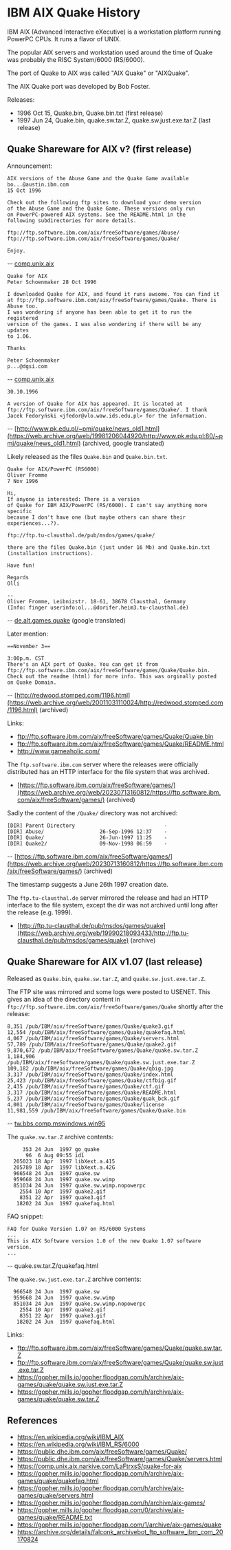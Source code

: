 # IBM AIX Quake History

IBM AIX (Advanced Interactive eXecutive) is a workstation platform running PowerPC CPUs. It runs a flavor of UNIX.

The popular AIX servers and workstation used around the time of Quake was probably the RISC System/6000 (RS/6000).

The port of Quake to AIX was called "AIX Quake" or "AIXQuake".

The AIX Quake port was developed by Bob Foster.


Releases:

* 1996 Oct 15, Quake.bin, Quake.bin.txt  (first release)
* 1997 Jun 24, Quake.bin, quake.sw.tar.Z, quake.sw.just.exe.tar.Z (last release)



## Quake Shareware for AIX v? (first release)

Announcement:

```text
AIX versions of the Abuse Game and the Quake Game available
bo...@austin.ibm.com
15 Oct 1996

Check out the following ftp sites to download your demo version
of the Abuse Game and the Quake Game. These versions only run
on PowerPC-powered AIX systems. See the README.html in the
following subdirectories for more details.

ftp://ftp.software.ibm.com/aix/freeSoftware/games/Abuse/
ftp://ftp.software.ibm.com/aix/freeSoftware/games/Quake/

Enjoy.
```

-- [comp.unix.aix](https://groups.google.com/g/comp.unix.aix/c/SgWvhuurC4Q/m/ZLLs1qQbIrIJ)


```text
Quake for AIX
Peter Schoenmaker 28 Oct 1996

I downloaded Quake for AIX, and found it runs awsome. You can find it
at ftp://ftp.software.ibm.com/aix/freeSoftware/games/Quake. There is
Abuse too.
I was wondering if anyone has been able to get it to run the registered
version of the games. I was also wondering if there will be any updates
to 1.06.

Thanks

Peter Schoenmaker
p...@dgsi.com
```

-- [comp.unix.aix](https://groups.google.com/g/comp.unix.aix/c/QdrcB13MG7M/m/LdNsX51uXsgJ)


```text
30.10.1996

A version of Quake for AIX has appeared. It is located at ftp://ftp.software.ibm.com/aix/freeSoftware/games/Quake/. I thank Jacek Fedoryński <jfedor@vlo.waw.ids.edu.pl> for the information.
```

-- [http://www.pk.edu.pl/~pmj/quake/news_old1.html](https://web.archive.org/web/19981206044920/http://www.pk.edu.pl:80/~pmj/quake/news_old1.html) (archived, google translated)


Likely released as the files `Quake.bin` and `Quake.bin.txt`.

```text
Quake for AIX/PowerPC (RS6000)
Oliver Fromme
7 Nov 1996

Hi,
If anyone is interested: There is a version
of Quake for IBM AIX/PowerPC (RS/6000). I can't say anything more specific
because I don't have one (but maybe others can share their experiences...?).

ftp://ftp.tu-clausthal.de/pub/msdos/games/quake/

there are the files Quake.bin (just under 16 Mb) and Quake.bin.txt
(installation instructions).

Have fun!

Regards
Olli

--
Oliver Fromme, Leibnizstr. 18-61, 38678 Clausthal, Germany
(Info: finger userinfo:ol...@dorifer.heim3.tu-clausthal.de)
```

-- [de.alt.games.quake](https://groups.google.com/g/de.alt.games.quake/c/BOnUZqwMXP0/m/GIDNUYFI5jgJ) (google translated)

Later mention:

```text
==November 3==

3:00p.m. CST
There's an AIX port of Quake. You can get it from ftp://ftp.software.ibm.com/aix/freeSoftware/games/Quake/Quake.bin. Check out the readme (html) for more info. This was orginally posted on Quake Domain.
```

-- [http://redwood.stomped.com/1196.html](https://web.archive.org/web/20011031110024/http://redwood.stomped.com/1196.html) (archived)

Links:

* ftp://ftp.software.ibm.com/aix/freeSoftware/games/Quake/Quake.bin
* ftp://ftp.software.ibm.com/aix/freeSoftware/games/Quake/README.html
* http://www.gameaholic.com/


The `ftp.software.ibm.com` server where the releases were officially distributed has an HTTP interface for the file system that was archived.

* [https://ftp.software.ibm.com/aix/freeSoftware/games/](https://web.archive.org/web/20230713160812/https://ftp.software.ibm.com/aix/freeSoftware/games/) (archived)

Sadly the content of the `/Quake/` directory was not archived:

```text
[DIR] Parent Directory                             -
[DIR] Abuse/                  26-Sep-1996 12:37    -
[DIR] Quake/                  26-Jun-1997 11:25    -
[DIR] Quake2/                 09-Nov-1998 06:59    -
```

-- [https://ftp.software.ibm.com/aix/freeSoftware/games/](https://web.archive.org/web/20230713160812/https://ftp.software.ibm.com/aix/freeSoftware/games/) (archived)

The timestamp suggests a June 26th 1997 creation date.

The `ftp.tu-clausthal.de` server mirrored the release and had an HTTP interface to the file system, except the dir was not archived until long after the release (e.g. 1999).

* [http://ftp.tu-clausthal.de/pub/msdos/games/quake](https://web.archive.org/web/19990218093433/http://ftp.tu-clausthal.de/pub/msdos/games/quake) (archive)


## Quake Shareware for AIX v1.07 (last release)

Released as `Quake.bin`, `quake.sw.tar.Z`, and `quake.sw.just.exe.tar.Z`.


The FTP site was mirrored and some logs were posted to USENET. This gives an idea of the directory content in `ftp://ftp.software.ibm.com/aix/freeSoftware/games/Quake` shortly after the release:

```text
8,351 /pub/IBM/aix/freeSoftware/games/Quake/quake3.gif
12,554 /pub/IBM/aix/freeSoftware/games/Quake/quakefaq.html
4,067 /pub/IBM/aix/freeSoftware/games/Quake/servers.html
57,789 /pub/IBM/aix/freeSoftware/games/Quake/quake2.gif
9,870,672 /pub/IBM/aix/freeSoftware/games/Quake/quake.sw.tar.Z
1,184,906 /pub/IBM/aix/freeSoftware/games/Quake/quake.sw.just.exe.tar.Z
109,182 /pub/IBM/aix/freeSoftware/games/Quake/qbig.jpg
3,317 /pub/IBM/aix/freeSoftware/games/Quake/index.html
25,423 /pub/IBM/aix/freeSoftware/games/Quake/ctfbig.gif
2,435 /pub/IBM/aix/freeSoftware/games/Quake/ctf.gif
3,317 /pub/IBM/aix/freeSoftware/games/Quake/README.html
5,237 /pub/IBM/aix/freeSoftware/games/Quake/quak_bck.gif
4,001 /pub/IBM/aix/freeSoftware/games/Quake/license
11,981,559 /pub/IBM/aix/freeSoftware/games/Quake/Quake.bin
```

-- [tw.bbs.comp.mswindows.win95](https://groups.google.com/g/tw.bbs.comp.mswindows.win95/c/nVHLZunCrjY/m/MRr7yIOI2PYJ)



The `quake.sw.tar.Z` archive contents:

```text
     353 24 Jun  1997 go_quake
      96  6 Aug 09:55 id1
  205023 18 Apr  1997 libXext.a.415
  205789 18 Apr  1997 libXext.a.42G
  966548 24 Jun  1997 quake.sw
  959668 24 Jun  1997 quake.sw.wimp
  851034 24 Jun  1997 quake.sw.wimp.nopowerpc
    2554 10 Apr  1997 quake2.gif
    8351 22 Apr  1997 quake3.gif
   18202 24 Jun  1997 quakefaq.html
```

FAQ snippet:

```text
FAQ for Quake Version 1.07 on RS/6000 Systems
...
This is AIX Software version 1.0 of the new Quake 1.07 software version.
...
```

-- quake.sw.tar.Z/quakefaq.html


The `quake.sw.just.exe.tar.Z` archive contents:

```text
  966548 24 Jun  1997 quake.sw
  959668 24 Jun  1997 quake.sw.wimp
  851034 24 Jun  1997 quake.sw.wimp.nopowerpc
    2554 10 Apr  1997 quake2.gif
    8351 22 Apr  1997 quake3.gif
   18202 24 Jun  1997 quakefaq.html
```

Links:

* ftp://ftp.software.ibm.com/aix/freeSoftware/games/Quake/quake.sw.tar.Z
* ftp://ftp.software.ibm.com/aix/freeSoftware/games/Quake/quake.sw.just.exe.tar.Z
* https://gopher.mills.io/gopher.floodgap.com/h/archive/aix-games/quake/quake.sw.just.exe.tar.Z
* https://gopher.mills.io/gopher.floodgap.com/h/archive/aix-games/quake/quake.sw.tar.Z




## References

* https://en.wikipedia.org/wiki/IBM_AIX
* https://en.wikipedia.org/wiki/IBM_RS/6000
* https://public.dhe.ibm.com/aix/freeSoftware/games/Quake/
* https://public.dhe.ibm.com/aix/freeSoftware/games/Quake/servers.html
* https://comp.unix.aix.narkive.com/LaFtrxsS/quake-for-aix
* https://gopher.mills.io/gopher.floodgap.com/h/archive/aix-games/quake/quakefaq.html
* https://gopher.mills.io/gopher.floodgap.com/h/archive/aix-games/quake/servers.html
* https://gopher.mills.io/gopher.floodgap.com/h/archive/aix-games/
* https://gopher.mills.io/gopher.floodgap.com/0/archive/aix-games/quake/README.txt
* https://gopher.mills.io/gopher.floodgap.com/1/archive/aix-games/quake
* https://archive.org/details/falconk_archivebot_ftp_software_ibm_com_20170824

